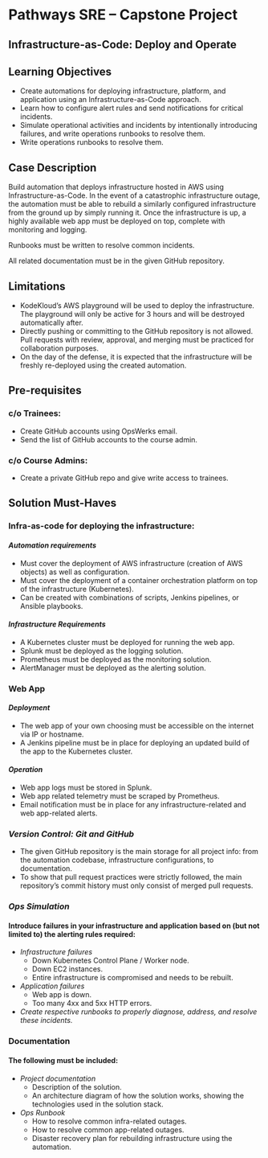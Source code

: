 # Pathways SRE – Capstone Project

## Infrastructure-as-Code: Deploy and Operate

## Learning Objectives
- Create automations for deploying infrastructure, platform, and application using an Infrastructure-as-Code approach.
- Learn how to configure alert rules and send notifications for critical incidents.
- Simulate operational activities and incidents by intentionally introducing failures, and write operations runbooks to resolve them.
- Write operations runbooks to resolve them.

## Case Description
Build automation that deploys infrastructure hosted in AWS using Infrastructure-as-Code. In the event of a catastrophic infrastructure outage, the automation must be able to rebuild a similarly configured infrastructure from the ground up by simply running it. Once the infrastructure is up, a highly available web app must be deployed on top, complete with monitoring and logging.

Runbooks must be written to resolve common incidents.

All related documentation must be in the given GitHub repository.

## Limitations
- KodeKloud’s AWS playground will be used to deploy the infrastructure. The playground will only be active for 3 hours and will be destroyed automatically after.
- Directly pushing or committing to the GitHub repository is not allowed. Pull requests with review, approval, and merging must be practiced for collaboration purposes.
- On the day of the defense, it is expected that the infrastructure will be freshly re-deployed using the created automation.

## Pre-requisites
### c/o Trainees:
  - Create GitHub accounts using OpsWerks email.
  - Send the list of GitHub accounts to the course admin.
### c/o Course Admins:
- Create a private GitHub repo and give write access to trainees.

## Solution Must-Haves
### Infra-as-code for deploying the infrastructure:
#### *Automation requirements*
  - Must cover the deployment of AWS infrastructure (creation of AWS objects) as well as configuration.
  - Must cover the deployment of a container orchestration platform on top of the infrastructure (Kubernetes).
  - Can be created with combinations of scripts, Jenkins pipelines, or Ansible playbooks.

#### *Infrastructure Requirements*
- A Kubernetes cluster must be deployed for running the web app.
- Splunk must be deployed as the logging solution.
- Prometheus must be deployed as the monitoring solution.
- AlertManager must be deployed as the alerting solution.

### Web App
#### *Deployment*
- The web app of your own choosing must be accessible on the internet via IP or hostname.
- A Jenkins pipeline must be in place for deploying an updated build of the app to the Kubernetes cluster.
#### *Operation*
- Web app logs must be stored in Splunk.
- Web app related telemetry must be scraped by Prometheus.
- Email notification must be in place for any infrastructure-related and web app-related alerts.

### *Version Control: Git and GitHub*
- The given GitHub repository is the main storage for all project info: from the automation codebase, infrastructure configurations, to documentation.
- To show that pull request practices were strictly followed, the main repository’s commit history must only consist of merged pull requests.

### *Ops Simulation*
#### Introduce failures in your infrastructure and application based on (but not limited to) the alerting rules required:
- *Infrastructure failures*
    - Down Kubernetes Control Plane / Worker node.
    - Down EC2 instances.
    - Entire infrastructure is compromised and needs to be rebuilt.
- *Application failures*
    - Web app is down.
    - Too many 4xx and 5xx HTTP errors.
- *Create respective runbooks to properly diagnose, address, and resolve these incidents.*

### Documentation
#### The following must be included:
- *Project documentation*
    - Description of the solution.
    - An architecture diagram of how the solution works, showing the technologies used in the solution stack.
- *Ops Runbook*
    - How to resolve common infra-related outages.
    - How to resolve common app-related outages.
    - Disaster recovery plan for rebuilding infrastructure using the automation.
